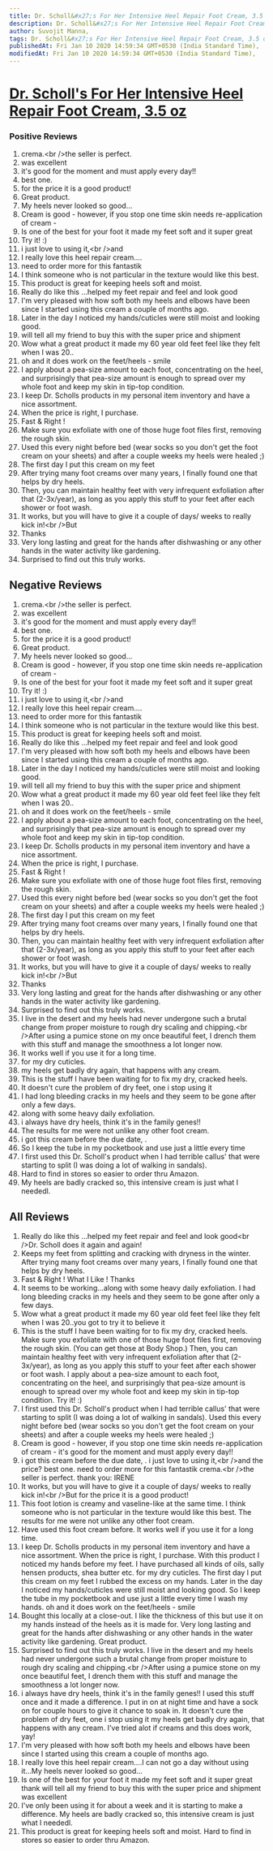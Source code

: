 ```yaml
---
title: Dr. Scholl&#x27;s For Her Intensive Heel Repair Foot Cream, 3.5 oz,
description: Dr. Scholl&#x27;s For Her Intensive Heel Repair Foot Cream, 3.5 oz,
author: Suvojit Manna,
tags: Dr. Scholl&#x27;s For Her Intensive Heel Repair Foot Cream, 3.5 oz,
publishedAt: Fri Jan 10 2020 14:59:34 GMT+0530 (India Standard Time),
modifiedAt: Fri Jan 10 2020 14:59:34 GMT+0530 (India Standard Time),
---
```


# [Dr. Scholl&#x27;s For Her Intensive Heel Repair Foot Cream, 3.5 oz](https://products.checkmycream.com/products/Dr.-Scholl&#x27;s-For-Her-Intensive-Heel-Repair-Foot-Cream-3.5-oz.html)

### Positive Reviews

<ol>
      <li>crema.&lt;br /&gt;the seller is perfect.  </li>
      <li>was excellent</li>
      <li>it&#x27;s good for the moment and must apply every day!!</li>
      <li>best one.  </li>
      <li>for the price it is a good product!</li>
      <li>Great product.</li>
      <li>My heels never looked so good...</li>
      <li>Cream is good - however, if you stop one time skin needs re-application of cream -</li>
      <li>Is one of the best for your foot it made my feet soft and it super great  </li>
      <li>Try it!  :)</li>
      <li>i just love to using it,&lt;br /&gt;and</li>
      <li>I really love this heel repair cream....</li>
      <li>need to order more for this fantastik</li>
      <li>I think someone who is not particular in the texture would like this best.  </li>
      <li>This product is great for keeping heels soft and moist.  </li>
      <li>Really do like this ...helped my feet repair and feel and look good</li>
      <li>I&#x27;m very pleased with how soft both my heels and elbows have been since I started using this cream a couple of months ago.</li>
      <li>Later in the day I noticed my hands/cuticles were still moist and looking good.</li>
      <li>will tell all my friend to buy this with the super price and shipment</li>
      <li>Wow what a great product it made my 60 year old feet feel like they felt when I was 20..</li>
      <li>oh and it does work on the feet/heels - smile</li>
      <li>I apply about a pea-size amount to each foot, concentrating on the heel, and surprisingly that pea-size amount is enough to spread over my whole foot and keep my skin in tip-top condition.  </li>
      <li>I keep Dr. Scholls products in my personal item inventory and have a nice assortment.</li>
      <li>When the price is right, I purchase.</li>
      <li>Fast &amp; Right !</li>
      <li>Make sure you exfoliate with one of those huge foot files first, removing the rough skin.  </li>
      <li>Used this every night before bed (wear socks so you don&#x27;t get the foot cream on your sheets) and after a couple weeks my heels were healed ;)</li>
      <li>The first day I put this cream on my feet</li>
      <li>After trying many foot creams over many years, I finally found one that helps by dry heels.</li>
      <li>Then, you can maintain healthy feet with very infrequent exfoliation after that (2-3x/year), as long as you apply this stuff to your feet after each shower or foot wash.  </li>
      <li>It works, but you will have to give it a couple of days/ weeks to really kick in!&lt;br /&gt;But</li>
      <li>Thanks</li>
      <li>Very long lasting and great for the hands after dishwashing or any other hands in the water activity like gardening.</li>
      <li>Surprised to find out this truly works.</li>
</ol>


<h2>Negative Reviews</h2>
<ol>
<li> crema.&lt;br /&gt;the seller is perfect.  </li>
<li> was excellent</li>
<li> it&#x27;s good for the moment and must apply every day!!</li>
<li> best one.  </li>
<li> for the price it is a good product!</li>
<li> Great product.</li>
<li> My heels never looked so good...</li>
<li> Cream is good - however, if you stop one time skin needs re-application of cream -</li>
<li> Is one of the best for your foot it made my feet soft and it super great  </li>
<li> Try it!  :)</li>
<li> i just love to using it,&lt;br /&gt;and</li>
<li> I really love this heel repair cream....</li>
<li> need to order more for this fantastik</li>
<li> I think someone who is not particular in the texture would like this best.  </li>
<li> This product is great for keeping heels soft and moist.  </li>
<li> Really do like this ...helped my feet repair and feel and look good</li>
<li> I&#x27;m very pleased with how soft both my heels and elbows have been since I started using this cream a couple of months ago.</li>
<li> Later in the day I noticed my hands/cuticles were still moist and looking good.</li>
<li> will tell all my friend to buy this with the super price and shipment</li>
<li> Wow what a great product it made my 60 year old feet feel like they felt when I was 20..</li>
<li> oh and it does work on the feet/heels - smile</li>
<li> I apply about a pea-size amount to each foot, concentrating on the heel, and surprisingly that pea-size amount is enough to spread over my whole foot and keep my skin in tip-top condition.  </li>
<li> I keep Dr. Scholls products in my personal item inventory and have a nice assortment.</li>
<li> When the price is right, I purchase.</li>
<li> Fast &amp; Right !</li>
<li> Make sure you exfoliate with one of those huge foot files first, removing the rough skin.  </li>
<li> Used this every night before bed (wear socks so you don&#x27;t get the foot cream on your sheets) and after a couple weeks my heels were healed ;)</li>
<li> The first day I put this cream on my feet</li>
<li> After trying many foot creams over many years, I finally found one that helps by dry heels.</li>
<li> Then, you can maintain healthy feet with very infrequent exfoliation after that (2-3x/year), as long as you apply this stuff to your feet after each shower or foot wash.  </li>
<li> It works, but you will have to give it a couple of days/ weeks to really kick in!&lt;br /&gt;But</li>
<li> Thanks</li>
<li> Very long lasting and great for the hands after dishwashing or any other hands in the water activity like gardening.</li>
<li> Surprised to find out this truly works.</li>
<li> I live in the desert and my heels had never undergone such a brutal change from proper moisture to rough dry scaling and chipping.&lt;br /&gt;After using a pumice stone on my once beautiful feet, I drench them with this stuff and manage the smoothness a lot longer now.</li>
<li> It works well if you use it for a long time.</li>
<li> for my dry cuticles.</li>
<li> my heels get badly dry again, that happens with any cream.</li>
<li> This is the stuff I have been waiting for to fix my dry, cracked heels.  </li>
<li> It doesn&#x27;t cure the problem of dry feet, one i stop using it</li>
<li> I had long bleeding cracks in my heels and they seem to be gone after only a few days.</li>
<li> along with some heavy daily exfoliation.</li>
<li> i always have dry heels, think it&#x27;s in the family genes!!  </li>
<li> The results for me were not unlike any other foot cream.</li>
<li> i got this cream before the due date,  .</li>
<li> So I keep the tube in my pocketbook and use just a little every time  </li>
<li> I first used this Dr. Scholl&#x27;s product when I had terrible callus&#x27; that were starting to split (I was doing a lot of  walking in sandals).</li>
<li> Hard to find in stores so easier to order thru Amazon.</li>
<li> My heels are badly cracked so, this intensive cream is just what I neededl.</li>
</ol>

<h2>All Reviews</h2>

<ol>
    <li> Really do like this ...helped my feet repair and feel and look good&lt;br /&gt;Dr.  Scholl does it again and again!</li>
    <li> Keeps my feet from splitting and cracking with dryness in the winter.  After trying many foot creams over many years, I finally found one that helps by dry heels.</li>
    <li> Fast &amp; Right ! What I Like ! Thanks</li>
    <li> It seems to be working...along with some heavy daily exfoliation. I had long bleeding cracks in my heels and they seem to be gone after only a few days.</li>
    <li> Wow what a great product it made my 60 year old feet feel like they felt when I was 20..you got to try it to believe it</li>
    <li> This is the stuff I have been waiting for to fix my dry, cracked heels.  Make sure you exfoliate with one of those huge foot files first, removing the rough skin.  (You can get those at Body Shop.)  Then, you can maintain healthy feet with very infrequent exfoliation after that (2-3x/year), as long as you apply this stuff to your feet after each shower or foot wash.  I apply about a pea-size amount to each foot, concentrating on the heel, and surprisingly that pea-size amount is enough to spread over my whole foot and keep my skin in tip-top condition.  Try it!  :)</li>
    <li> I first used this Dr. Scholl&#x27;s product when I had terrible callus&#x27; that were starting to split (I was doing a lot of  walking in sandals). Used this every night before bed (wear socks so you don&#x27;t get the foot cream on your sheets) and after a couple weeks my heels were healed ;)</li>
    <li> Cream is good - however, if you stop one time skin needs re-application of cream - it&#x27;s good for the moment and must apply every day!!</li>
    <li> i got this cream before the due date,  . i just love to using it,&lt;br /&gt;and the price? best one.  need to order more for this fantastik crema.&lt;br /&gt;the seller is perfect.  thank you: IRENE</li>
    <li> It works, but you will have to give it a couple of days/ weeks to really kick in!&lt;br /&gt;But for the price it is a good product!</li>
    <li> This foot lotion is creamy and vaseline-like at the same time.  I think someone who is not particular in the texture would like this best.  The results for me were not unlike any other foot cream.</li>
    <li> Have used this foot cream before. It works well if you use it for a long time.</li>
    <li> I keep Dr. Scholls products in my personal item inventory and have a nice assortment. When the price is right, I purchase. With this product I noticed my hands before my feet. I have purchased all kinds of oils, sally hensen products, shea butter etc. for my dry cuticles. The first day I put this cream on my feet I rubbed the excess on my hands. Later in the day I noticed my hands/cuticles were still moist and looking good. So I keep the tube in my pocketbook and use just a little every time  I wash my hands. oh and it does work on the feet/heels - smile</li>
    <li> Bought this locally at a close-out. I like the thickness of this but use it on my hands instead of the heels as it is made for. Very long lasting and great for the hands after dishwashing or any other hands in the water activity like gardening. Great product.</li>
    <li> Surprised to find out this truly works. I live in the desert and my heels had never undergone such a brutal change from proper moisture to rough dry scaling and chipping.&lt;br /&gt;After using a pumice stone on my once beautiful feet, I drench them with this stuff and manage the smoothness a lot longer now.</li>
    <li> i always have dry heels, think it&#x27;s in the family genes!!  I used this stuff once and it made a difference. I put in on at night time and have a sock on for couple hours to give it chance to soak in.  It doesn&#x27;t cure the problem of dry feet, one i stop using it my heels get badly dry again, that happens with any cream. I&#x27;ve tried alot if creams and this does work, yay!</li>
    <li> I&#x27;m very pleased with how soft both my heels and elbows have been since I started using this cream a couple of months ago.</li>
    <li> I really love this heel repair cream....I can not go a day without using it...My heels never looked so good...</li>
    <li> Is one of the best for your foot it made my feet soft and it super great  thank  will tell all my friend to buy this with the super price and shipment was excellent</li>
    <li> I&#x27;ve only been using it for about a week and it is starting to make a difference.  My heels are badly cracked so, this intensive cream is just what I neededl.</li>
    <li> This product is great for keeping heels soft and moist.  Hard to find in stores so easier to order thru Amazon.</li>
</ol>




